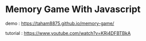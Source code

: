 # Memory Game With Javascript

demo : https://taham8875.github.io/memory-game/

tutorial : https://www.youtube.com/watch?v=KRj4DFBTBkA
